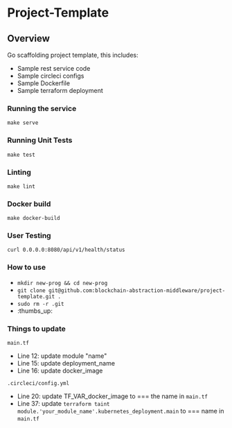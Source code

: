 # Project-Template

## Overview
Go scaffolding project template, this includes:
- Sample rest service code
- Sample circleci configs
- Sample Dockerfile
- Sample terraform deployment

### Running the service
```shell
make serve
```

### Running Unit Tests
```shell
make test
```

### Linting
```shell
make lint
```

### Docker build
```shell
make docker-build
```

### User Testing
```shell
curl 0.0.0.0:8080/api/v1/health/status
```

### How to use
- `mkdir new-prog && cd new-prog`
- `git clone git@github.com:blockchain-abstraction-middleware/project-template.git .`
- `sudo rm -r .git`
- :thumbs_up:

### Things to update 

`main.tf`
- Line 12: update module "name"
- Line 15: update deployment_name
- Line 16: update docker_image

`.circleci/config.yml`
- Line 20: update TF_VAR_docker_image to === the name in `main.tf`
- Line 37: update  `terraform taint module.'your_module_name'.kubernetes_deployment.main` to === name in `main.tf`